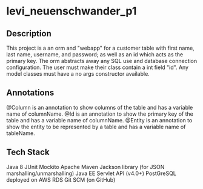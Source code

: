 # levi_neuenschwander_p1
## Description

This project is a an orm and "webapp" for a customer table with first name, last name, username, and password; as well as an id which acts as the primary key. The orm abstracts away any SQL use and database connection configuration. The user must make their class contain a int field "id". Any model classes must have a no args constructor available.

## Annotations

@Column is an annotation to show columns of the table and has a variable name of columnName.
@Id is an annotation to show the primary key of the table and has a variable name of columnName.
@Entity is an annotation to show the entity to be represented by a table and has a variable name of tableName.

## Tech Stack

Java 8
JUnit
Mockito
Apache Maven
Jackson library (for JSON marshalling/unmarshalling)
Java EE Servlet API (v4.0+)
PostGreSQL deployed on AWS RDS
Git SCM (on GitHub)
